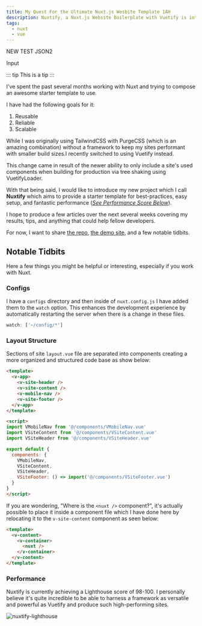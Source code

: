 ```yaml
---
title: My Quest For the Ultimate Nuxt.js Wesbite Template 1AH
description: Nuxtify, a Nuxt.js Website Boilerplate with Vuetify is introduced. It aims to be reusable, reliable, and scalable
tags:
  - nuxt
  - vue
---
```


NEW TEST JSON2

Input

::: tip
This is a tip
:::



I've spent the past several months working with Nuxt and trying to compose an awesome starter template to use.

I have had the following goals for it:

1. Reusable
2. Reliable
3. Scalable

While I was originally using TailwindCSS with PurgeCSS (which is an amazing combination) without a framework to keep my sites performant with smaller build sizes.I recently switched to using Vuetify instead.

This change came in result of the newer ability to only include a site's used components when building for production via tree shaking using VuetifyLoader.

With that being said, I would like to introduce my new project which I call **Nuxtify** which aims to provide a starter template for best-practices, easy setup, and fantastic performance ([*See Performance Score Below*]()).

I hope to produce a few articles over the next several weeks covering my results, tips, and anything that could help fellow developers.

For now, I want to share [the repo](https://github.com/davidroyer/nuxtify), [the demo site](https://nuxtify.netlify.com/), and a few notable tidbits.

## Notable Tidbits

Here a few things you might be helpful or interesting, especially if you work with Nuxt.

### Configs

I have a `configs` directory and then inside of `nuxt.config.js` I have added them to the `watch` option. This enhances the development experience by automatically restarting the server when there is a change in these files.

```js
watch: ['~/config/*']
```

### Layout Structure 

Sections of site `layout.vue` file are separated into components creating a more organized and structured code base as show below:

```html
<template>
  <v-app>
    <v-site-header />
    <v-site-content />
    <v-mobile-nav />
    <v-site-footer />
  </v-app>
</template>

<script>
import VMobileNav from '@/components/VMobileNav.vue'
import VSiteContent from '@/components/VSiteContent.vue'
import VSiteHeader from '@/components/VSiteHeader.vue'

export default {
  components: {
    VMobileNav,
    VSiteContent,
    VSiteHeader,
    VSiteFooter: () => import('@/components/VSiteFooter.vue')
  }
}
</script>
```

If you are wondering, "Where is the `<nuxt />` component?", it's actually possible to place it inside a component file which I have done here by relocating it to the `v-site-content` component as seen below:

```html
<template>
  <v-content>
    <v-container>
      <nuxt />
    </v-container>
  </v-content>
</template>
```

### Performance

Nuxtify is currently achieving a Lighthouse score of 98-100. I personally believe it's quite incredible to be able to harness a framework as versatile and powerful as Vuetify and produce such high-performing sites.

![nuxtify-lighthouse](/blog-images/nuxtify-lighthouse.png)

